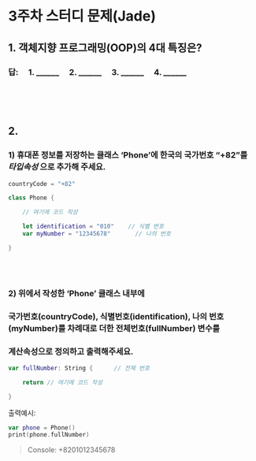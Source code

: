 # 3주차 스터디 문제(Jade)

## 1. 객체지향 프로그래밍(OOP)의 4대 특징은?

### 답:  1. ______      2. ______      3. ______      4. ______

<br><br><br>

## 2.

### 1) 휴대폰 정보를 저장하는 클래스 ‘Phone’에 한국의 국가번호 “+82”를 *타입속성* 으로 추가해 주세요.

```swift
countryCode = "+82"
```

```swift
class Phone {

    // 여기에 코드 작성

    let identification = "010"    // 식별 번호
    var myNumber = "12345678"       // 나의 번호

}
```

<br><br>

### 2) 위에서 작성한 ‘Phone’ 클래스 내부에
### 국가번호(countryCode), 식별번호(identification), 나의 번호(myNumber)를 차례대로 더한 전체번호(fullNumber) 변수를
### 계산속성으로 정의하고 출력해주세요.

```swift
var fullNumber: String {      // 전체 번호

    return // 여기에 코드 작성

}
```

출력예시:

```swift
var phone = Phone()
print(phone.fullNumber)
```

> Console:
+8201012345678
>

